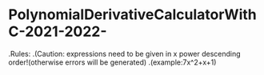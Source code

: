 # PolynomialDerivativeCalculatorWithC-2021-2022-
.Rules:
.(Caution: expressions need to be given in x power descending order!(otherwise errors will be generated)
.(example:7x^2+x+1)
